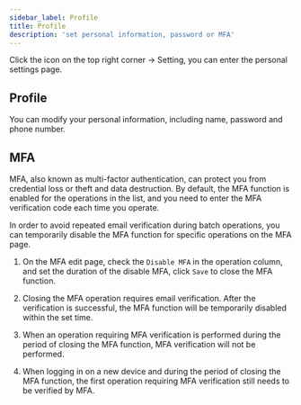 ```yaml
---
sidebar_label: Profile
title: Profile
description: 'set personal information, password or MFA'
---
```


Click the icon on the top right corner -> Setting, you can enter the personal settings page.

## Profile

You can modify your personal information, including name, password and phone number.

## MFA

MFA, also known as multi-factor authentication, can protect you from credential loss or theft and data destruction. By default, the MFA function is enabled for the operations in the list, and you need to enter the MFA verification code each time you operate.

In order to avoid repeated email verification during batch operations, you can temporarily disable the MFA function for specific operations on the MFA page.

1. On the MFA edit page, check the `Disable MFA` in the operation column, and set the duration of the disable MFA, click `Save` to close the MFA function.

2. Closing the MFA operation requires email verification. After the verification is successful, the MFA function will be temporarily disabled within the set time.

3. When an operation requiring MFA verification is performed during the period of closing the MFA function, MFA verification will not be performed.

4. When logging in on a new device and during the period of closing the MFA function, the first operation requiring MFA verification still needs to be verified by MFA.
